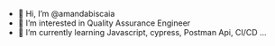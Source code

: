 - 👋 Hi, I’m @amandabiscaia
- 👀 I’m interested in Quality Assurance Engineer
- 🌱 I’m currently learning Javascript, cypress, Postman Api, CI/CD ...



<!---
amandabiscaia/amandabiscaia is a ✨ special ✨ repository because its `README.md` (this file) appears on your GitHub profile.
You can click the Preview link to take a look at your changes.
--->
